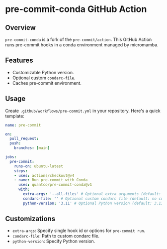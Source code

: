 # pre-commit-conda GitHub Action

## Overview

`pre-commit-conda` is a fork of the `pre-commit/action`. This GitHub Action runs pre-commit hooks in a conda environment managed by micromamba.

## Features

- Customizable Python version.
- Optional custom `condarc-file`.
- Caches pre-commit environment.

## Usage

Create `.github/workflows/pre-commit.yml` in your repository. Here's a quick template:

```yaml
name: pre-commit

on:
  pull_request:
  push:
    branches: [main]

jobs:
  pre-commit:
    runs-on: ubuntu-latest
    steps:
    - uses: actions/checkout@v4
    - name: Run pre-commit with Conda
      uses: quantco/pre-commit-conda@v1
      with:
        extra-args: '--all-files' # Optional extra arguments (default: --all-files)
        condarc-file: '' # Optional custom condarc file (default: no custom condarc_file)
        python-version: '3.11' # Optional Python version (default: 3.11)
```

## Customizations

- `extra-args`: Specify single hook id or options for `pre-commit run`.
- `condarc-file`: Path to custom condarc file.
- `python-version`: Specify Python version.
